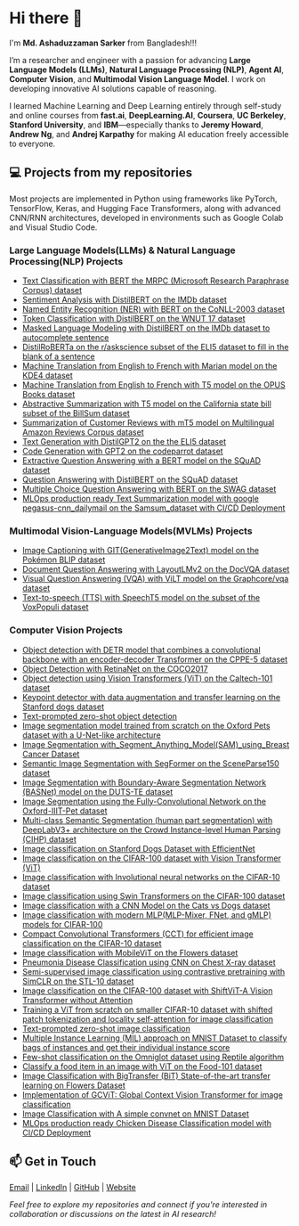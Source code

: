 # Hi there 👋
I'm **Md. Ashaduzzaman Sarker** from Bangladesh!!!

I’m a researcher and engineer with a passion for advancing **Large Language Models (LLMs)**, **Natural Language Processing (NLP)**, **Agent AI**, **Computer Vision**, and **Multimodal Vision Language Model**. I work on developing innovative AI solutions capable of reasoning.

I learned Machine Learning and Deep Learning entirely through self-study and online courses from **fast.ai**, **DeepLearning.AI**, **Coursera**, **UC Berkeley**, **Stanford University**, and **IBM**—especially thanks to **Jeremy Howard**, **Andrew Ng**, and **Andrej Karpathy** for making AI education freely accessible to everyone.

## 💻 Projects from my repositories
Most projects are implemented in Python using frameworks like PyTorch, TensorFlow, Keras, and Hugging Face Transformers, along with advanced CNN/RNN architectures, developed in environments such as Google Colab and Visual Studio Code.

### Large Language Models(LLMs) & Natural Language Processing(NLP) Projects
- [Text Classification with BERT the MRPC (Microsoft Research Paraphrase Corpus) dataset](https://github.com/ashaduzzaman-sarker/Natural-Language-Processing-NLP/blob/main/0.%20Text%20Classification/Text_Classification_on_MRPC_Dataset_(PyTorch).ipynb)
- [Sentiment Analysis with DistilBERT on the IMDb dataset](https://github.com/ashaduzzaman-sarker/Natural-Language-Processing-NLP/blob/main/0.%20Text%20Classification/Text_Classification_on_the_IMDb_dataset_(PyTorch).ipynb)
- [Named Entity Recognition (NER) with BERT on the CoNLL-2003 dataset](https://github.com/ashaduzzaman-sarker/Natural-Language-Processing-NLP/blob/main/1.%20Token%20classification/Token_Classification_or_Named_entity_recognition_NER_on_CoNLL-2003_(PyTorch).ipynb)
- [Token Classification with DistilBERT on the WNUT 17 dataset](https://github.com/ashaduzzaman-sarker/Natural-Language-Processing-NLP/blob/main/1.%20Token%20classification/Token_classification_or_Named_Entity_Recognition_NER_on_wnut_(PyTorch).ipynb)
- [Masked Language Modeling with DistilBERT on the IMDb dataset to autocomplete sentence](https://github.com/ashaduzzaman-sarker/Natural-Language-Processing-NLP/blob/main/2.%20Masked%20language%20modeling/Masked_language_modeling_with_DistilBERT_on_the_IMDb_dataset_(PyTorch).ipynb)
- [DistilRoBERTa on the r/askscience subset of the ELI5 dataset to fill in the blank of a sentence](https://github.com/ashaduzzaman-sarker/Natural-Language-Processing-NLP/blob/main/2.%20Masked%20language%20modeling/Masked_language_modeling_with_DistilRoBERTa_on_ELI5_dataset_(PyTorch).ipynb)
- [Machine Translation from English to French with Marian model on the KDE4 dataset](https://github.com/ashaduzzaman-sarker/Natural-Language-Processing-NLP/blob/main/3.%20Translation/Machine_Translation_with_Marian_model_on_KDE4_dataset_(PyTorch).ipynb)
- [Machine Translation from English to French with T5 model on the OPUS Books dataset](https://github.com/ashaduzzaman-sarker/Natural-Language-Processing-NLP/blob/main/3.%20Translation/Machine_Translation_with_T5_on_OPUS_dataset_(PyTorch).ipynb)
- [Abstractive Summarization with T5 model on the California state bill subset of the BillSum dataset](https://github.com/ashaduzzaman-sarker/Natural-Language-Processing-NLP/blob/main/4.%20Summarization/Text_Summarization_with_T5_on_BillSum_Dataset_(PyTorch).ipynb)
- [Summarization of Customer Reviews with mT5 model on Multilingual Amazon Reviews Corpus dataset](https://github.com/ashaduzzaman-sarker/Natural-Language-Processing-NLP/blob/main/4.%20Summarization/Text_Summarization_with_mT5_model_on_Amazon_Reviews_(PyTorch).ipynb)
- [Text Generation with DistilGPT2 on the the ELI5 dataset](https://github.com/ashaduzzaman-sarker/Natural-Language-Processing-NLP/blob/main/5.%20Casual%20Language%20modeling/Causal_language_modeling_with_DistilGPT2_on_the_ELI5_dataset_(PyTorch).ipynb)
- [Code Generation with GPT2 on the codeparrot dataset](https://github.com/ashaduzzaman-sarker/Natural-Language-Processing-NLP/blob/main/5.%20Casual%20Language%20modeling/Causal_language_modeling_with_GPT2_on_the_codeparrot_dataset_(PyTorch).ipynb)
- [Extractive Question Answering with a BERT model on the SQuAD dataset](https://github.com/ashaduzzaman-sarker/Natural-Language-Processing-NLP/blob/main/6.%20Question%20Answering/Question_answering_with_BERT_on_SQuAD_Dataset_(PyTorch).ipynb) 
- [Question Answering with DistilBERT on the SQuAD dataset](https://github.com/ashaduzzaman-sarker/Natural-Language-Processing-NLP/blob/main/6.%20Question%20Answering/Question_answering_with_DistilBERT_on_SQuAD_Dataset_(PyTorch).ipynb)
- [Multiple Choice Question Answering with BERT on the SWAG dataset](https://github.com/ashaduzzaman-sarker/Natural-Language-Processing-NLP/blob/main/7.%20Multiple%20choice/Multiple_choice_with_BERT_on_SWAG_dataset_(PyTorch).ipynb)
- [MLOps production ready Text Summarization model with google pegasus-cnn_dailymail on the Samsum_dataset with CI/CD Deployment](https://github.com/ashaduzzaman-sarker/MLOps-Production-Ready-NLP-Project-Text-Summarization/blob/main/research/Text_Summarization.ipynb)

### Multimodal Vision-Language Models(MVLMs) Projects
- [Image Captioning with GIT(GenerativeImage2Text) model on the Pokémon BLIP dataset](https://github.com/ashaduzzaman-sarker/Multimodal-Vision-Language-Models/blob/main/0.%20Image%20captioning/Fine_tuning_GIT_image_captioning_model_on_the_Pok%C3%A9mon_BLIP_dataset_(PyTorch).ipynb)
- [Document Question Answering with LayoutLMv2 on the DocVQA dataset](https://github.com/ashaduzzaman-sarker/Multimodal-Vision-Language-Models/blob/main/1.%20Document%20Question%20Answering%20(DocVQA)/Fine_tune_LayoutLMv2_Document_Question_Answering_on_the_DocVQA_dataset_(PyTorch).ipynb)
- [Visual Question Answering (VQA) with ViLT model on the Graphcore/vqa dataset](https://github.com/ashaduzzaman-sarker/Multimodal-Vision-Language-Models/blob/main/2.%20Visual%20Question%20Answering%20(VQA)/Fine_tune_a_Visual_Question_Answering_(VQA)_model_ViLT_on_the_Graphcore_vqa_dataset_(PyTorch).ipynb)
- [Text-to-speech (TTS) with SpeechT5 model on the subset of the VoxPopuli dataset](https://github.com/ashaduzzaman-sarker/Multimodal-Vision-Language-Models/blob/main/3.%20Text-to-speech%20(TTS)/Fine_tune_SpeechT5_for_Text_to_speech_(TTS)_task_on_the_VoxPopuli_dataset_(PyTorch).ipynb)

### Computer Vision Projects
- [Object detection with DETR model that combines a convolutional backbone with an encoder-decoder Transformer on the CPPE-5 dataset](https://github.com/ashaduzzaman-sarker/Computer-Vision-CV-Projects/blob/main/2.%20Object%20detection/Finetune_DETR_on_the_CPPE_5_dataset_for_object_detection_task_(PyTorch).ipynb)
- [Object Detection with RetinaNet on the COCO2017](https://github.com/ashaduzzaman-sarker/Computer-Vision-CV-Projects/blob/main/2.%20Object%20detection/Object_Detection_with_RetinaNet.ipynb)
- [Object detection using Vision Transformers (ViT) on the Caltech-101 dataset](https://github.com/ashaduzzaman-sarker/Computer-Vision-CV-Projects/blob/main/2.%20Object%20detection/Object_detection_with_Vision_Transformers_(ViT).ipynb)
- [Keypoint detector with data augmentation and transfer learning on the Stanford dogs dataset](https://github.com/ashaduzzaman-sarker/Computer-Vision-CV-Projects/blob/main/2.%20Object%20detection/Keypoint_Detection_with_Transfer_Learning.ipynb)
- [Text-prompted zero-shot object detection](https://github.com/ashaduzzaman-sarker/Computer-Vision-CV-Projects/blob/main/2.%20Object%20detection/Text_prompted_zero_shot_object_detection_by_hand_(PyTorch).ipynb)
- [Image segmentation model trained from scratch on the Oxford Pets dataset with a U-Net-like architecture](https://github.com/ashaduzzaman-sarker/Computer-Vision-CV-Projects/blob/main/1.%20Image%20Segmentation/Image_segmentation_with_a_U_Net_architecture.ipynb)
- [Image Segmentation with_Segment_Anything_Model(SAM)_using_Breast Cancer Dataset](https://github.com/ashaduzzaman-sarker/Computer-Vision-CV-Projects/blob/main/1.%20Image%20Segmentation/Fine_tuning_Segment_Anything_Model_(SAM)_using_Keras_and_%F0%9F%A4%97_Transformers.ipynb)
- [Semantic Image Segmentation with SegFormer on the SceneParse150 dataset](https://github.com/ashaduzzaman-sarker/Computer-Vision-CV-Projects/blob/main/1.%20Image%20Segmentation/Finetune_SegFormer_on_the_SceneParse150_dataset_for_Segmentation_(PyTorch).ipynb)
- [Image Segmentation with Boundary-Aware Segmentation Network (BASNet) model on the DUTS-TE dataset](https://github.com/ashaduzzaman-sarker/Computer-Vision-CV-Projects/blob/main/1.%20Image%20Segmentation/Highly_accurate_boundaries_segmentation_using_BASNet.ipynb)
- [Image Segmentation using the Fully-Convolutional Network on the Oxford-IIIT-Pet dataset](https://github.com/ashaduzzaman-sarker/Computer-Vision-CV-Projects/blob/main/1.%20Image%20Segmentation/Image_Segmentation_using_Composable_Fully_Convolutional_Networks.ipynb)
- [Multi-class Semantic Segmentation (human part segmentation) with DeepLabV3+ architecture on the Crowd Instance-level Human Parsing (CIHP) dataset](https://github.com/ashaduzzaman-sarker/Computer-Vision-CV-Projects/blob/main/1.%20Image%20Segmentation/Multiclass_semantic_segmentation_using_DeepLabV3%2B.ipynb)
- [Image classification on Stanford Dogs Dataset with EfficientNet](https://github.com/ashaduzzaman-sarker/Computer-Vision-CV-Projects/blob/main/0.%20Image%20Classification/Image_classification_on_Stanford_Dogs_Dataset_via_fine_tuning_with_EfficientNet_TF.ipynb)
- [Image classification on the CIFAR-100 dataset with Vision Transformer (ViT)](https://github.com/ashaduzzaman-sarker/Computer-Vision-CV-Projects/blob/main/0.%20Image%20Classification/Image_classification_on_the_CIFAR_100_dataset_with_Vision_Transformer_(ViT)_from_Scratch_(Keras).ipynb)
- [Image classification with Involutional neural networks on the CIFAR-10 dataset](https://github.com/ashaduzzaman-sarker/Computer-Vision-CV-Projects/blob/main/0.%20Image%20Classification/Image_classification_with_Involutional_neural_networks.ipynb)
- [Image classification using Swin Transformers on the CIFAR-100 dataset](https://github.com/ashaduzzaman-sarker/Computer-Vision-CV-Projects/blob/main/0.%20Image%20Classification/Image_classification_with_Swin_Transformers.ipynb)
- [Image classification with a CNN Model on the Cats vs Dogs dataset](https://github.com/ashaduzzaman-sarker/Computer-Vision-CV-Projects/blob/main/0.%20Image%20Classification/Image_classification_with_a_CNN_Model_on_the_Cats_vs_Dogs_dataset_TF.ipynb)
- [Image classification with modern MLP(MLP-Mixer, FNet, and gMLP) models for CIFAR-100](https://github.com/ashaduzzaman-sarker/Computer-Vision-CV-Projects/blob/main/0.%20Image%20Classification/Image_classification_with_modern_MLP(MLP_Mixer%2C_FNet%2C_and_gMLP)_models_for_CIFAR_100_using_Keras%20(1).ipynb)
- [Compact Convolutional Transformers (CCT) for efficient image classification on the CIFAR-10 dataset](https://github.com/ashaduzzaman-sarker/Computer-Vision-CV-Projects/blob/main/0.%20Image%20Classification/Implementation_of_Compact_Convolutional_Transformers_(CCT)_on_the_CIFAR_10_dataset.ipynb)
- [Image classification with MobileViT on the Flowers dataset](https://github.com/ashaduzzaman-sarker/Computer-Vision-CV-Projects/blob/main/0.%20Image%20Classification/MobileViT_A_mobile_friendly_Transformer_based_model_for_image_classification.ipynb)
- [Pneumonia Disease Classification using CNN on Chest X-ray dataset](https://github.com/ashaduzzaman-sarker/Computer-Vision-CV-Projects/blob/main/0.%20Image%20Classification/Pneumonia_Classification_using_CNN_on_TPU.ipynb)
- [Semi-supervised image classification using contrastive pretraining with SimCLR on the STL-10 dataset](https://github.com/ashaduzzaman-sarker/Computer-Vision-CV-Projects/blob/main/0.%20Image%20Classification/Semi_supervised_image_classification_using_contrastive_pretraining_with_SimCLR%20(1).ipynb)
- [Image classification on the CIFAR-100 dataset with ShiftViT-A Vision Transformer without Attention](https://github.com/ashaduzzaman-sarker/Computer-Vision-CV-Projects/blob/main/0.%20Image%20Classification/ShiftViT_A_Vision_Transformer_without_Attention.ipynb)
- [Training a ViT from scratch on smaller CIFAR-10 dataset with shifted patch tokenization and locality self-attention for image classification](https://github.com/ashaduzzaman-sarker/Computer-Vision-CV-Projects/blob/main/0.%20Image%20Classification/Training_a_ViT_from_scratch_on_smaller_datasets_with_shifted_patch_tokenization_and_locality_self_attention.ipynb)
- [Text-prompted zero-shot image classification](https://github.com/ashaduzzaman-sarker/Computer-Vision-CV-Projects/blob/main/0.%20Image%20Classification/Zero_shot_image_classification_(PyTorch).ipynb)
- [Multiple Instance Learning (MIL) approach on MNIST Dataset to classify bags of instances and get their individual instance score](https://github.com/ashaduzzaman-sarker/Computer-Vision-CV-Projects/blob/main/0.%20Image%20Classification/Classification_on_MNIST_dataset_using_Attention_based_Deep_Multiple_Instance_Learning_(MIL)_Keras.ipynb)
- [Few-shot classification on the Omniglot dataset using Reptile algorithm](https://github.com/ashaduzzaman-sarker/Computer-Vision-CV-Projects/blob/main/0.%20Image%20Classification/Few_shot_classification_on_the_Omniglot_dataset_using_Reptile.ipynb)
- [Classify a food item in an image with ViT on the Food-101 dataset](https://github.com/ashaduzzaman-sarker/Computer-Vision-CV-Projects/blob/main/0.%20Image%20Classification/Fine_tune_ViT_on_the_Food_101_dataset_to_classify_a_food_item_in_an_image_(PyTorch).ipynb)
- [Image Classification with BigTransfer (BiT) State-of-the-art transfer learning on Flowers Dataset](https://github.com/ashaduzzaman-sarker/Computer-Vision-CV-Projects/blob/main/0.%20Image%20Classification/Image_Classification_using_BigTransfer_(BiT).ipynb)
- [Implementation of GCViT: Global Context Vision Transformer for image classification](https://github.com/ashaduzzaman-sarker/Computer-Vision-CV-Projects/blob/main/0.%20Image%20Classification/Image_Classification_using_Global_Context_Vision_Transformer_(GCViT).ipynb)
- [Image Classification with A simple convnet on MNIST Dataset](https://github.com/ashaduzzaman-sarker/Computer-Vision-CV-Projects/blob/main/0.%20Image%20Classification/Image_Classification_with_A_simple_convnet_on_MNIST_Dataset_using_TF.ipynb)
- [MLOps production ready Chicken Disease Classification model with CI/CD Deployment](https://github.com/ashaduzzaman-sarker/MLOps-Production-Ready-Computer-Vision-Project-Chicken-Disease-Classification)


## 📫 Get in Touch

[Email](ashaduzzaman.sarker@bracu.ac.bd) | [LinkedIn](https://www.linkedin.com/in/ashaduzzaman-sarker-piash/) | [GitHub](https://github.com/ashaduzzaman-sarker) | [Website](http://ashaduzzaman-sarker.github.io/)


*Feel free to explore my repositories and connect if you're interested in collaboration or discussions on the latest in AI research!*
